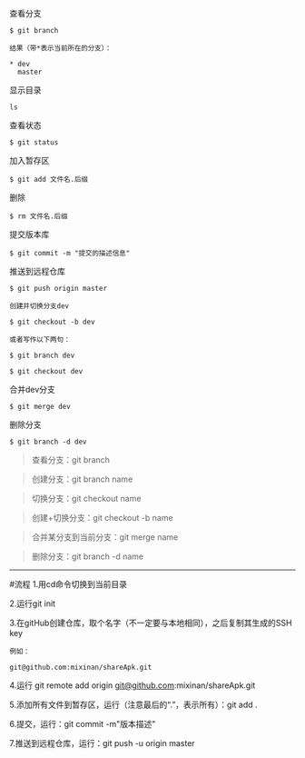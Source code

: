 查看分支

	$ git branch

	结果（带*表示当前所在的分支）：

	* dev 
	  master

	


显示目录

`ls` 

查看状态

`$ git status`

加入暂存区

`$ git add 文件名.后缀`

删除

`$ rm 文件名.后缀`

提交版本库

`$ git commit -m "提交的描述信息"`


推送到远程仓库

`$ git push origin master `


	创建并切换分支dev

	$ git checkout -b dev

	或者写作以下两句：

	$ git branch dev 

	$ git checkout dev  




合并dev分支

`$ git merge dev`

删除分支

`$ git branch -d dev`



> 查看分支：git branch



>创建分支：git branch name



> 切换分支：git checkout name



> 创建+切换分支：git checkout -b name



> 合并某分支到当前分支：git merge name



> 删除分支：git branch -d name



---
#流程
1.用cd命令切换到当前目录

2.运行git init

3.在gitHub创建仓库，取个名字（不一定要与本地相同），之后复制其生成的SSH key
	
	例如：
	 
	git@github.com:mixinan/shareApk.git

4.运行 git remote add origin git@github.com:mixinan/shareApk.git

5.添加所有文件到暂存区，运行（注意最后的“.”，表示所有）：git add .

6.提交，运行：git commit -m"版本描述"

7.推送到远程仓库，运行：git push -u origin master